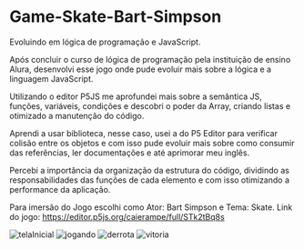 # Game-Skate-Bart-Simpson
Evoluindo em lógica de programação e JavaScript.

Após concluir o curso de lógica de programação pela instituição de ensino Alura, 
desenvolvi esse jogo onde pude evoluir mais sobre a lógica e a linguagem JavaScript.
 
Utilizando o editor P5JS me aprofundei mais sobre a semântica JS, funções, variáveis, condições e 
descobri o poder da Array, criando listas e otimizado a manutenção do código. 

Aprendi a usar biblioteca, nesse caso, usei  a do P5 Editor para verificar colisão entre os objetos e 
com isso pude evoluir mais sobre como consumir das referências, ler documentações e até aprimorar meu inglês.

Percebi a importância da organização da estrutura do código, dividindo as responsabilidades das funções de 
cada elemento e com isso otimizando a performance da aplicação.

Para imersão do Jogo escolhi como Ator: Bart Simpson e Tema: Skate.
Link do jogo: https://editor.p5js.org/caierampe/full/STk2tBq8s

![telaInicial](https://user-images.githubusercontent.com/99665225/167635509-be2e8f61-6662-4957-897e-e0ab85e2f052.png)
![jogando](https://user-images.githubusercontent.com/99665225/167635538-3eb4a1fb-ea91-486e-88f1-59e4e9303980.png)
![derrota](https://user-images.githubusercontent.com/99665225/167635591-26b217ce-d92a-47dc-925c-1cd82cd33e4f.png)
![vitoria](https://user-images.githubusercontent.com/99665225/167635745-0231d035-1d8f-4ad2-a84c-fe6cf313865f.png)




